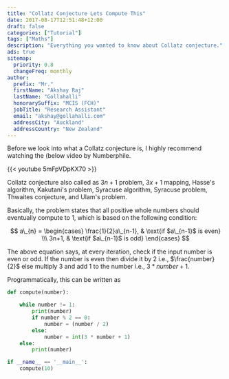 ```yaml
---
title: "Collatz Conjecture Lets Compute This"
date: 2017-08-17T12:51:48+12:00
draft: false
categories: ["Tutorial"]
tags: ["Maths"]
description: "Everything you wanted to know about Collatz conjecture."
ads: true
sitemap:
  priority: 0.8
  changeFreq: monthly
author:
  prefix: "Mr."
  firstName: "Akshay Raj"
  lastName: "Gollahalli"
  honorarySuffix: "MCIS (FCH)"
  jobTitle: "Research Assistant"
  email: "akshay@gollahalli.com"
  addressCity: "Auckland"
  addressCountry: "New Zealand"
---
```


Before we look into what a Collatz conjecture is, I highly recommend watching the (below video by Numberphile.

{{< youtube 5mFpVDpKX70 >}}

Collatz conjecture also called as $3n+1$ problem, $3x+1$ mapping, Hasse's algorithm, Kakutani's problem, Syracuse algorithm, Syracuse problem, Thwaites conjecture, and Ulam's problem.

Basically, the problem states that all positive whole numbers should eventually compute to $1$, which is based on the following condition:

<!--adsense-->

$$
a\_{n} =
\begin{cases}
\frac{1}{2}a\_{n-1},  & \text{if $a\_{n-1}$ is even} \\\
3n+1, & \text{if $a\_{n-1}$ is odd}
\end{cases}
$$

The above equation says, at every iteration, check if the input number is even or odd. If the number is even then divide it by $2$ i.e., $\frac{number}{2}$ else multiply $3$ and add $1$ to the number i.e., $3 \ast number+1$.

Programmatically, this can be written as

```python
def compute(number):

    while number != 1:
        print(number)
        if number % 2 == 0:
            number = (number / 2)
        else:
            number = int(3 * number + 1)
    else:
        print(number)

if __name__ == '__main__':
    compute(10)
```

<script type="text/javascript" async
  src="https://cdnjs.cloudflare.com/ajax/libs/mathjax/2.7.1/MathJax.js?config=TeX-AMS-MML_HTMLorMML">
</script>
<script type="text/x-mathjax-config">
MathJax.Hub.Config({
  tex2jax: {inlineMath: [['$','$'], ['\\(','\\)']]}
});
</script>
